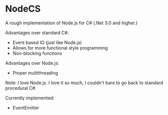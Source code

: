 NodeCS
======

A rough implementation of Node.js for C# (.Net 3.0 and higher.)

Advantages over standard C#:
* Event based IO (just like Node.js)
* Allows for more functional style programming
* Non-blocking functions

Advantages over Node.js:
* Proper multithreading

Note: I love Node.js. I love it so much, I couldn't bare to go back to
standard procedural C#.

Currently implemented:
* EventEmitter
